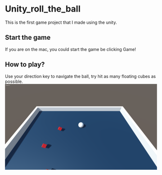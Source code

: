 # Unity_roll_the_ball
This is the first game project that I made using the unity.
## Start the game
If you are on the mac, you could start the game be clicking Game!
## How to play?
Use your direction key to navigate the ball, try hit as many floating cubes as possible.
![alt text](./pic.png)